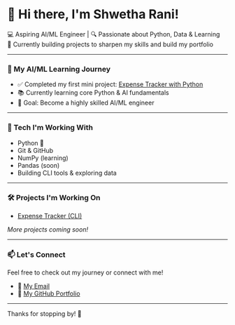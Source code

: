 # 👋 Hi there, I'm Shwetha Rani!

💻 Aspiring AI/ML Engineer | 🔍 Passionate about Python, Data & Learning  
🎯 Currently building projects to sharpen my skills and build my portfolio  

---

### 🚀 My AI/ML Learning Journey
- ✅ Completed my first mini project: [Expense Tracker with Python](https://github.com/ShwethaRani1315/expense-tracker)
- 📚 Currently learning core Python & AI fundamentals
- 🧠 Goal: Become a highly skilled AI/ML engineer

---

### 🔧 Tech I'm Working With
- Python 🐍
- Git & GitHub
- NumPy (learning)
- Pandas (soon)
- Building CLI tools & exploring data

---

### 🛠️ Projects I'm Working On
- [Expense Tracker (CLI)](https://github.com/your-username/expense-tracker)

*More projects coming soon!*

---

### 📫 Let's Connect
Feel free to check out my journey or connect with me!

- 💼 [My Email](shwetharani1315@gmail.com) 
- 📝 [My GitHub Portfolio](https://github.com/your-username)

---

Thanks for stopping by! 🌟
